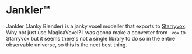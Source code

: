 # Jankler™

Jankler (Janky Blender) is a janky voxel modeller that exports to [Starryvox](../../docs/format_starryvox.md).
Why not just use MagicaVoxel? I was gonna make a converter from `.vox` to Starryvox but it seems there's not
a single library to do so in the entire observable universe, so this is the next best thing.
